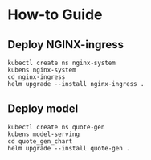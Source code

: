 # How-to Guide

## Deploy NGINX-ingress
```shell
kubectl create ns nginx-system
kubens nginx-system
cd nginx-ingress
helm upgrade --install nginx-ingress .
```

## Deploy model
```shell
kubectl create ns quote-gen
kubens model-serving
cd quote_gen_chart
helm upgrade --install quote-gen .
```
